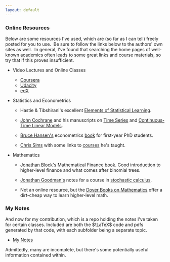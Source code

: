 ```yaml
---
layout: default
---
```


### Online Resources

Below are some resources I've used, which are (so far as I can tell) freely posted for you to use.  Be sure to follow the links below to the authors' own sites as well.  In general, I've found that searching the home pages of well-known academics often leads to some great links and course materials, so try that if this proves insufficient.

* Video Lectures and Online Classes
    * <a href="https://www.coursera.org/" target="_blank">Coursera</a>
    * <a href="https://www.udacity.com/" target="_blank">Udacity</a>
    * <a href="https://www.edx.org/" target="_blank">edX</a>
 
* Statistics and Econometrics

    * Hastie & Tibshirani's excellent <a href="http://statweb.stanford.edu/~tibs/ElemStatLearn/" target="_blank">Elements of Statistical Learning</a>.

    * <a href="http://faculty.chicagobooth.edu/john.cochrane/" target="_blank">John Cochrane</a> and his manuscripts on <a href="http://faculty.chicagobooth.edu/john.cochrane/research/papers/time_series_book.pdf" target="_blank">Time Series</a> and <a href="http://faculty.chicagobooth.edu/john.cochrane/research/papers/continuous_time_linear_models.pdf" target="_blank">Continuous-Time Linear Models</a>.

    * <a href="http://www.ssc.wisc.edu/~bhansen/" target="_blank">Bruce Hansen's</a> econometrics <a href="http://www.ssc.wisc.edu/~bhansen/econometrics/" target="_blank">book</a> for first-year PhD students.

    * <a href="http://www.princeton.edu/~sims/" target="_blank">Chris Sims</a> with some links to <a href="http://www.princeton.edu/~sims/#Courses" target="_blank">courses</a> he's taught.


* Mathematics

    * <a href="http://www.math.upenn.edu/~blockj/" target="_blank">Jonathan Block's</a> Mathematical Finance <a href="http://www.math.upenn.edu/~blockj/papers/bookmain.pdf" target="_blank">book</a>. Good introduction to higher-level finance and what comes after binomial trees.


    * <a href="http://www.math.nyu.edu/faculty/goodman/" target="_blank">Jonathan Goodman's</a> notes for a course in <a href="http://www.math.nyu.edu/faculty/goodman/teaching/StochCalc2004/" target="_blank">stochastic calculus</a>. 


    * Not an online resource, but the <a href="http://www.amazon.com/s/ref=sr_nr_n_0?rh=n%3A283155%2Ck%3Adover+mathematics&keywords=dover+mathematics&ie=UTF8&qid=1369256197&rnid=2941120011&ajr=10" target="_blank">Dover Books on Mathematics</a> offer a dirt-cheap way to learn higher-level math.


### My Notes

And now for my contribution, which is a repo holding the notes I've taken for certain classes. Included are both the $\LaTeX$ code and pdfs generated by that code, with each subfolder being a separate topic.

* <a href="https://github.com/mcocci/Notes" target="_blank">My Notes</a>

Admittedly, many are incomplete, but there's some potentially useful information contained within.

